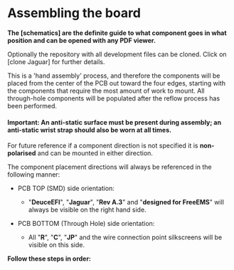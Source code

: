 # Assembling the board #

**The [schematics] are the definite guide to what component goes in what position and can be opened with any PDF viewer.**

Optionally the repository with all development files can be cloned. Click on [clone Jaguar] for further details.

This is a 'hand assembly' process, and therefore the components will be placed from the center of the PCB out toward the four edges, starting with the components that require the most amount of work to mount.
All through-hole components will be populated after the reflow process has been performed. 

#### Important: An anti-static surface must be present during assembly; an anti-static wrist strap should also be worn at all times.

For future reference if a component direction is not specified it is **non-polarised** and can be mounted in either direction.

The component placement directions will always be referenced in the following manner:

- PCB TOP (SMD) side orientation: 
	- "**DeuceEFI**", "**Jaguar**", "**Rev A.3**" and "**designed for FreeEMS**" will always be visible on the right hand side.

- PCB BOTTOM (Through Hole) side orientation:
	- All "**R**", "**C**", "**JP**" and the wire connection point silkscreens will be visible on this side. 


**Follow these steps in order:**
